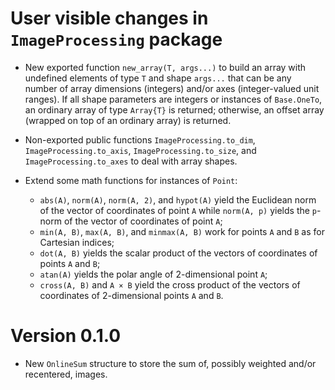 # User visible changes in `ImageProcessing` package

- New exported function `new_array(T, args...)` to build an array with undefined elements
  of type `T` and shape `args...` that can be any number of array dimensions (integers)
  and/or axes (integer-valued unit ranges). If all shape parameters are integers or
  instances of `Base.OneTo`, an ordinary array of type `Array{T}` is returned; otherwise,
  an offset array (wrapped on top of an ordinary array) is returned.

- Non-exported public functions `ImageProcessing.to_dim`, `ImageProcessing.to_axis`,
  `ImageProcessing.to_size`, and `ImageProcessing.to_axes` to deal with array shapes.

- Extend some math functions for instances of `Point`:
  - `abs(A)`, `norm(A)`, `norm(A, 2)`, and `hypot(A)` yield the Euclidean norm of the
    vector of coordinates of point `A` while `norm(A, p)` yields the `p`-norm of the
    vector of coordinates of point `A`;
  - `min(A, B)`, `max(A, B)`, and `minmax(A, B)` work for points `A` and `B` as for
    Cartesian indices;
  - `dot(A, B)` yields the scalar product of the vectors of coordinates of points `A` and `B`;
  - `atan(A)` yields the polar angle of 2-dimensional point `A`;
  - `cross(A, B)` and `A × B` yield the cross product of the vectors of coordinates of
    2-dimensional points `A` and `B`.

# Version 0.1.0

- New `OnlineSum` structure to store the sum of, possibly weighted and/or recentered,
  images.
